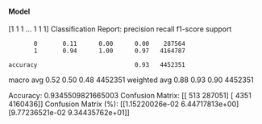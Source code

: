#### Model
[1 1 1 ... 1 1 1]
Classification Report:
              precision    recall  f1-score   support

           0       0.11      0.00      0.00    287564
           1       0.94      1.00      0.97   4164787

    accuracy                           0.93   4452351
   macro avg       0.52      0.50      0.48   4452351
weighted avg       0.88      0.93      0.90   4452351

Accuracy: 0.9345509821665003
Confusion Matrix:
[[    513  287051]
 [   4351 4160436]]
Confusion Matrix (%):
[[1.15220026e-02 6.44717813e+00]
 [9.77236521e-02 9.34435762e+01]]
